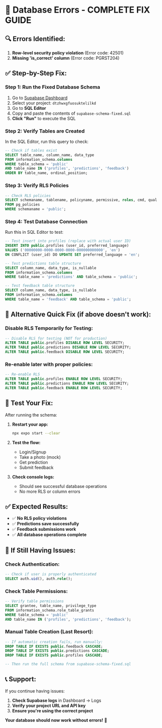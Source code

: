 # 🔧 Database Errors - COMPLETE FIX GUIDE

## 🔍 **Errors Identified:**

1. **Row-level security policy violation** (Error code: 42501)
2. **Missing 'is_correct' column** (Error code: PGRST204)

## ✅ **Step-by-Step Fix:**

### **Step 1: Run the Fixed Database Schema**

1. Go to [Supabase Dashboard](https://supabase.com/dashboard)
2. Select your project: `dtzhwxgfuosuktelilkd`
3. Go to **SQL Editor**
4. Copy and paste the contents of `supabase-schema-fixed.sql`
5. **Click "Run"** to execute the SQL

### **Step 2: Verify Tables are Created**

In the SQL Editor, run this query to check:

```sql
-- Check if tables exist
SELECT table_name, column_name, data_type 
FROM information_schema.columns 
WHERE table_schema = 'public' 
AND table_name IN ('profiles', 'predictions', 'feedback')
ORDER BY table_name, ordinal_position;
```

### **Step 3: Verify RLS Policies**

```sql
-- Check RLS policies
SELECT schemaname, tablename, policyname, permissive, roles, cmd, qual 
FROM pg_policies 
WHERE schemaname = 'public';
```

### **Step 4: Test Database Connection**

Run this in SQL Editor to test:

```sql
-- Test insert into profiles (replace with actual user ID)
INSERT INTO public.profiles (user_id, preferred_language) 
VALUES ('00000000-0000-0000-0000-000000000000', 'en') 
ON CONFLICT (user_id) DO UPDATE SET preferred_language = 'en';

-- Test predictions table structure
SELECT column_name, data_type, is_nullable 
FROM information_schema.columns 
WHERE table_name = 'predictions' AND table_schema = 'public';

-- Test feedback table structure  
SELECT column_name, data_type, is_nullable 
FROM information_schema.columns 
WHERE table_name = 'feedback' AND table_schema = 'public';
```

## 🔧 **Alternative Quick Fix (if above doesn't work):**

### **Disable RLS Temporarily for Testing:**

```sql
-- Disable RLS for testing (NOT for production)
ALTER TABLE public.profiles DISABLE ROW LEVEL SECURITY;
ALTER TABLE public.predictions DISABLE ROW LEVEL SECURITY;
ALTER TABLE public.feedback DISABLE ROW LEVEL SECURITY;
```

### **Re-enable later with proper policies:**

```sql
-- Re-enable RLS
ALTER TABLE public.profiles ENABLE ROW LEVEL SECURITY;
ALTER TABLE public.predictions ENABLE ROW LEVEL SECURITY;
ALTER TABLE public.feedback ENABLE ROW LEVEL SECURITY;
```

## 🎯 **Test Your Fix:**

After running the schema:

1. **Restart your app:**
   ```bash
   npx expo start --clear
   ```

2. **Test the flow:**
   - Login/Signup
   - Take a photo (mock)
   - Get prediction
   - Submit feedback

3. **Check console logs:**
   - Should see successful database operations
   - No more RLS or column errors

## ✅ **Expected Results:**

- ✅ **No RLS policy violations**
- ✅ **Predictions save successfully**
- ✅ **Feedback submissions work**
- ✅ **All database operations complete**

## 🚨 **If Still Having Issues:**

### **Check Authentication:**
```sql
-- Check if user is properly authenticated
SELECT auth.uid(), auth.role();
```

### **Check Table Permissions:**
```sql
-- Verify table permissions
SELECT grantee, table_name, privilege_type 
FROM information_schema.role_table_grants 
WHERE table_schema = 'public' 
AND table_name IN ('profiles', 'predictions', 'feedback');
```

### **Manual Table Creation (Last Resort):**
```sql
-- If automatic creation fails, run manually:
DROP TABLE IF EXISTS public.feedback CASCADE;
DROP TABLE IF EXISTS public.predictions CASCADE;
DROP TABLE IF EXISTS public.profiles CASCADE;

-- Then run the full schema from supabase-schema-fixed.sql
```

## 📞 **Support:**

If you continue having issues:

1. **Check Supabase logs** in Dashboard → Logs
2. **Verify your project URL and API key**
3. **Ensure you're using the correct project**

**Your database should now work without errors!** 🚀

